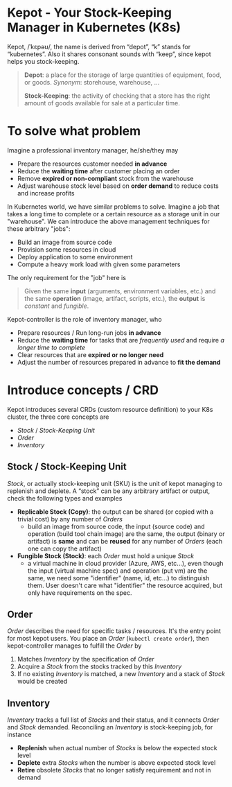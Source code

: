 # Kepot - Your Stock-Keeping Manager in Kubernetes (K8s)

Kepot, /ˈkɛpəʊ/, the name is derived from “depot”, “k” stands for “kubernetes”. Also it shares consonant sounds with “keep”, since kepot helps you stock-keeping.

> **Depot**: a place for the storage of large quantities of equipment, food, or goods. *Synonym*: storehouse, warehouse, ...
>
> **Stock-Keeping**: the activity of checking that a store has the right amount of goods available for sale at a particular time.

# To solve what problem

Imagine a professional inventory manager, he/she/they may

- Prepare the resources customer needed **in advance**
- Reduce the **waiting time** after customer placing an order
- Remove **expired or non-compliant** stock from the warehouse
- Adjust warehouse stock level based on **order demand** to reduce costs and increase profits

In Kubernetes world, we have similar problems to solve. 
Imagine a job that takes a long time to complete or a certain resource as a storage unit in our "warehouse". 
We can introduce the above management techniques for these arbitrary "jobs":

- Build an image from source code
- Provision some resources in cloud
- Deploy application to some environment
- Compute a heavy work load with given some parameters

The only requirement for the "job" here is

> Given the same **input** (arguments, environment variables, etc.)
> and the same **operation** (image, artifact, scripts, etc.),
> the **output** is *constant* and *fungible*.

Kepot-controller is the role of inventory manager, who

- Prepare resources / Run long-run jobs **in advance** 
- Reduce the **waiting time** for tasks that are *frequently used* and require *a longer time to complete*
- Clear resources that are **expired or no longer need**
- Adjust the number of resources prepared in advance to **fit the demand**

# Introduce concepts / CRD

Kepot introduces several CRDs (custom resource definition) to your K8s cluster, the three core concepts are

- *Stock* / *Stock-Keeping Unit*
- *Order*
- *Inventory*

## Stock / Stock-Keeping Unit

*Stock*, or actually stock-keeping unit (SKU) is the unit of kepot managing to replenish and deplete. 
A “stock” can be any arbitrary artifact or output, check the following types and examples

- **Replicable Stock (Copy)**: the output can be shared (or copied with a trivial cost) by any number of *Orders*
	- build an image from source code, the input (source code) and operation (build tool chain image) are the same, the output (binary or artifact) is **same** and can be **reused** for any number of *Orders* (each one can copy the artifact)
- **Fungible Stock (Stock)**: each *Order* must hold a unique *Stock*
	- a virtual machine in cloud provider (Azure, AWS, etc...), even though the input (virtual machine spec) and operation (put vm) are the same, we need some "identifier" (name, id, etc...) to distinguish them.
	  User doesn't care what "identifier" the resource acquired, but only have requirements on the spec.

## Order

*Order* describes the need for specific tasks / resources. 
It's the entry point for most kepot users. You place an *Order* (`kubectl create order`), then kepot-controller manages to fulfill the *Order* by

1. Matches *Inventory* by the specification of *Order*
2. Acquire a *Stock* from the stocks tracked by this *Inventory*
3. If no existing *Inventory* is matched, a new *Inventory* and a stack of *Stock* would be created

## Inventory

*Inventory* tracks a full list of *Stocks* and their status, and it connects *Order* and *Stock* demanded.
Reconciling an *Inventory* is stock-keeping job, for instance

- **Replenish** when actual number of *Stocks* is below the expected stock level
- **Deplete** extra *Stocks* when the number is above expected stock level
- **Retire** obsolete *Stocks* that no longer satisfy requirement and not in demand
